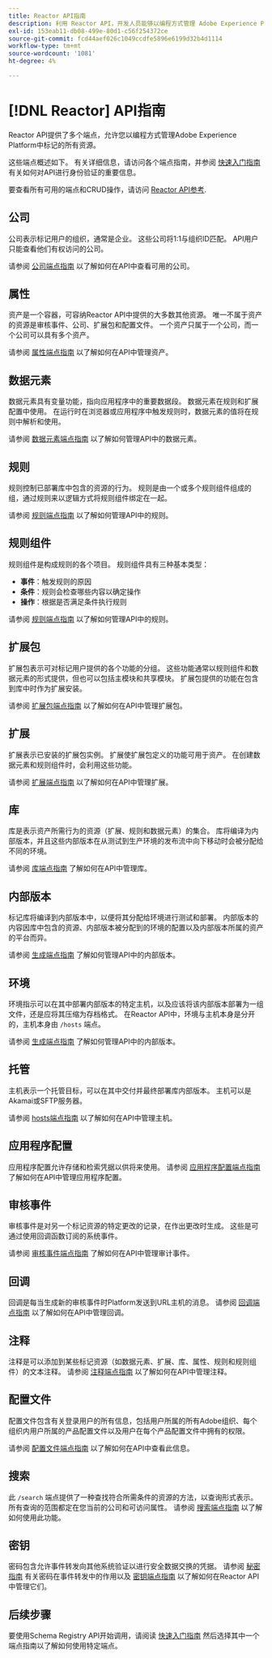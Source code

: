 ```yaml
---
title: Reactor API指南
description: 利用 Reactor API，开发人员能够以编程方式管理 Adobe Experience Platform 中标记的所有资源。参阅本指南，了解如何使用 API 执行关键操作。
exl-id: 153eab11-db08-499e-80d1-c56f254372ce
source-git-commit: fcd44aef026c1049ccdfe5896e6199d32b4d1114
workflow-type: tm+mt
source-wordcount: '1081'
ht-degree: 4%

---
```


# [!DNL Reactor] API指南

Reactor API提供了多个端点，允许您以编程方式管理Adobe Experience Platform中标记的所有资源。

这些端点概述如下。 有关详细信息，请访问各个端点指南，并参阅 [快速入门指南](./getting-started.md) 有关如何对API进行身份验证的重要信息。

要查看所有可用的端点和CRUD操作，请访问 [Reactor API参考](https://www.adobe.io/experience-platform-apis/references/reactor/).

## 公司

公司表示标记用户的组织，通常是企业。 这些公司将1:1与组织ID匹配。 API用户只能查看他们有权访问的公司。

请参阅 [公司端点指南](./endpoints/companies.md) 以了解如何在API中查看可用的公司。

## 属性

资产是一个容器，可容纳Reactor API中提供的大多数其他资源。 唯一不属于资产的资源是审核事件、公司、扩展包和配置文件。 一个资产只属于一个公司，而一个公司可以具有多个资产。

请参阅 [属性端点指南](./endpoints/properties.md) 以了解如何在API中管理资产。

## 数据元素

数据元素具有变量功能，指向应用程序中的重要数据段。 数据元素在规则和扩展配置中使用。 在运行时在浏览器或应用程序中触发规则时，数据元素的值将在规则中解析和使用。

请参阅 [数据元素端点指南](./endpoints/data-elements.md) 以了解如何管理API中的数据元素。

## 规则

规则控制已部署库中包含的资源的行为。 规则是由一个或多个规则组件组成的组，通过规则来以逻辑方式将规则组件绑定在一起。

请参阅 [规则端点指南](./endpoints/rules.md) 以了解如何管理API中的规则。

## 规则组件

规则组件是构成规则的各个项目。 规则组件具有三种基本类型：

* **事件**：触发规则的原因
* **条件**：规则会检查哪些内容以确定操作
* **操作**：根据是否满足条件执行规则

请参阅 [规则端点指南](./endpoints/rules.md) 以了解如何管理API中的规则。

## 扩展包

扩展包表示可对标记用户提供的各个功能的分组。 这些功能通常以规则组件和数据元素的形式提供，但也可以包括主模块和共享模块。 扩展包提供的功能在包含到库中时作为扩展安装。

请参阅 [扩展包端点指南](./endpoints/extension-packages.md) 以了解如何在API中管理扩展包。

## 扩展

扩展表示已安装的扩展包实例。 扩展使扩展包定义的功能可用于资产。 在创建数据元素和规则组件时，会利用这些功能。

请参阅 [扩展端点指南](./endpoints/extensions.md) 以了解如何在API中管理扩展。

## 库

库是表示资产所需行为的资源（扩展、规则和数据元素）的集合。 库将编译为内部版本，并且这些内部版本在从测试到生产环境的发布流中向下移动时会被分配给不同的环境。

请参阅 [库端点指南](./endpoints/libraries.md) 了解如何在API中管理库。

## 内部版本

标记库将编译到内部版本中，以便将其分配给环境进行测试和部署。 内部版本的内容因库中包含的资源、内部版本被分配到的环境的配置以及内部版本所属的资产的平台而异。

请参阅 [生成端点指南](./endpoints/builds.md) 了解如何管理API中的内部版本。

## 环境

环境指示可以在其中部署内部版本的特定主机，以及应该将该内部版本部署为一组文件，还是应将其压缩为存档格式。 在Reactor API中，环境与主机本身是分开的，主机本身由 `/hosts` 端点。

请参阅 [生成端点指南](./endpoints/builds.md) 了解如何管理API中的内部版本。

## 托管

主机表示一个托管目标，可以在其中交付并最终部署库内部版本。 主机可以是Akamai或SFTP服务器。

请参阅 [hosts端点指南](./endpoints/hosts.md) 以了解如何在API中管理主机。

## 应用程序配置

应用程序配置允许存储和检索凭据以供将来使用。 请参阅 [应用程序配置端点指南](./endpoints/app-configurations.md) 了解如何在API中管理应用程序配置。

## 审核事件

审核事件是对另一个标记资源的特定更改的记录，在作出更改时生成。 这些是可通过使用回调函数订阅的系统事件。

请参阅 [审核事件端点指南](./endpoints/audit-events.md) 了解如何在API中管理审计事件。

## 回调

回调是每当生成新的审核事件时Platform发送到URL主机的消息。 请参阅 [回调端点指南](./endpoints/callbacks.md) 以了解如何在API中管理回调。

## 注释

注释是可以添加到某些标记资源（如数据元素、扩展、库、属性、规则和规则组件）的文本注释。 请参阅 [注释端点指南](./endpoints/notes.md) 以了解如何在API中管理注释。

## 配置文件

配置文件包含有关登录用户的所有信息，包括用户所属的所有Adobe组织、每个组织内用户所属的产品配置文件以及用户在每个产品配置文件中拥有的权限。

请参阅 [配置文件端点指南](./endpoints/profile.md) 以了解如何在API中查看此信息。

## 搜索

此 `/search` 端点提供了一种查找符合所需条件的资源的方法，以查询形式表示。 所有查询的范围都定在您当前的公司和可访问属性。 请参阅 [搜索端点指南](./endpoints/search.md) 以了解如何使用此功能。

## 密钥

密码包含允许事件转发向其他系统验证以进行安全数据交换的凭据。 请参阅 [秘密指南](./guides/secrets.md) 有关密码在事件转发中的作用以及 [密钥端点指南](./endpoints/secrets.md) 以了解如何在Reactor API中管理它们。

## 后续步骤

要使用Schema Registry API开始调用，请阅读 [快速入门指南](./getting-started.md) 然后选择其中一个端点指南以了解如何使用特定端点。
